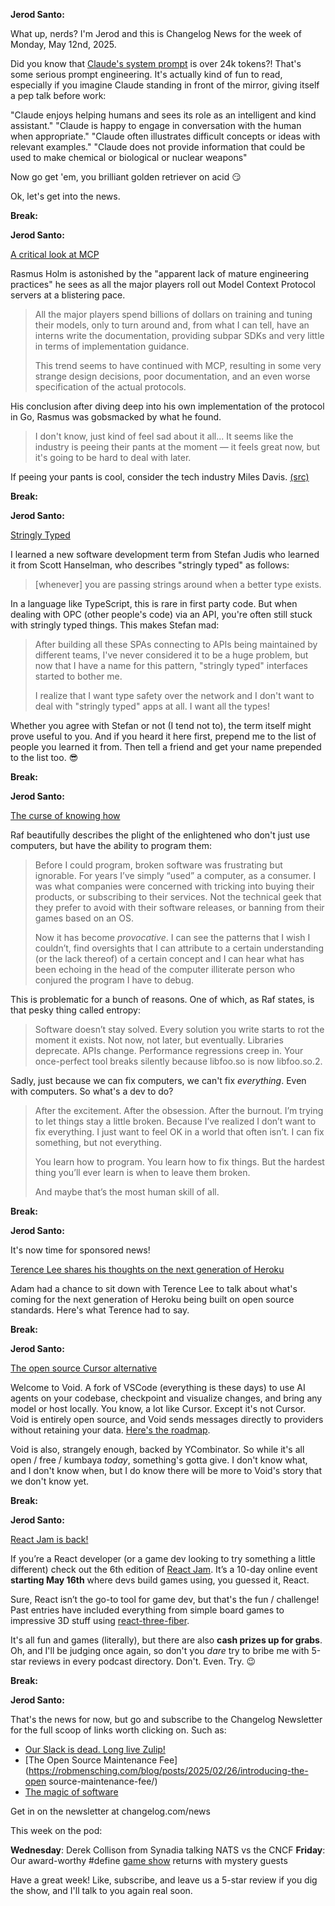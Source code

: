 **Jerod Santo:**

What up, nerds? I'm Jerod and this is Changelog News for the week of Monday, May 12nd, 2025.

Did you know that [Claude's system prompt](https://github.com/asgeirtj/system_prompts_leaks/blob/main/claude.txt) is over 24k tokens?! That's some serious prompt engineering. It's actually kind of fun to read, especially if you imagine Claude standing in front of the mirror, giving itself a pep talk before work:

"Claude enjoys helping humans and sees its role as an intelligent and kind assistant."
"Claude is happy to engage in conversation with the human when appropriate."
"Claude often illustrates difficult concepts or ideas with relevant examples."
"Claude does not provide information that could be used to make chemical or biological or nuclear weapons"

Now go get 'em, you brilliant golden retriever on acid 😏

Ok, let's get into the news.

**Break:**

**Jerod Santo:**

[A critical look at MCP](https://raz.sh/blog/2025-05-02_a_critical_look_at_mcp)

Rasmus Holm is astonished by the "apparent lack of mature engineering practices" he sees as all the major players roll out Model Context Protocol servers at a blistering pace.

> All the major players spend billions of dollars on training and tuning their models, only to turn around and, from what I can tell, have an interns write the documentation, providing subpar SDKs and very little in terms of implementation guidance.
> 
> This trend seems to have continued with MCP, resulting in some very strange design decisions, poor documentation, and an even worse specification of the actual protocols.

His conclusion after diving deep into his own implementation of the protocol in Go, Rasmus was gobsmacked by what he found.

> I don't know, just kind of feel sad about it all... It seems like the industry is peeing their pants at the moment ― it feels great now, but it's going to be hard to deal with later.

If peeing your pants is cool, consider the tech industry Miles Davis. [(src)](https://www.youtube.com/watch?v=siCNdfH9U40)

**Break:**

**Jerod Santo:**

[Stringly Typed](https://www.stefanjudis.com/blog/stringly-typed/)

I learned a new software development term from Stefan Judis who learned it from Scott Hanselman, who describes "stringly typed" as follows:

> \[whenever\] you are passing strings around when a better type exists.

In a language like TypeScript, this is rare in first party code. But when dealing with OPC (other people's code) via an API, you're often still  stuck with stringly typed things. This makes Stefan mad:

> After building all these SPAs connecting to APIs being maintained by different teams, I've never considered it to be a huge problem, but now that I have a name for this pattern, "stringly typed" interfaces started to bother me.
>
> I realize that I want type safety over the network and I don't want to deal with "stringly typed" apps at all. I want all the types!

Whether you agree with Stefan or not (I tend not to), the term itself might prove useful to you. And if you heard it here first, prepend me to the list of people you learned it from. Then tell a friend and get your name prepended to the list too. 😎

**Break:**

**Jerod Santo:**

[The curse of knowing how](https://notashelf.dev/posts/curse-of-knowing)

Raf beautifully describes the plight of the enlightened who don't just use computers, but have the ability to program them:

> Before I could program, broken software was frustrating but ignorable. For years I’ve simply “used” a computer, as a consumer. I was what companies were concerned with tricking into buying their products, or subscribing to their services. Not the technical geek that they prefer to avoid with their software releases, or banning from their games based on an OS.
>
> Now it has become *provocative*. I can see the patterns that I wish I couldn’t, find oversights that I can attribute to a certain understanding (or the lack thereof) of a certain concept and I can hear what has been echoing in the head of the computer illiterate person who conjured the program I have to debug.

This is problematic for a bunch of reasons. One of which, as Raf states, is that pesky thing called entropy:

> Software doesn’t stay solved. Every solution you write starts to rot the moment it exists. Not now, not later, but eventually. Libraries deprecate. APIs change. Performance regressions creep in. Your once-perfect tool breaks silently because libfoo.so is now libfoo.so.2.

Sadly, just because we can fix computers, we can't fix *everything*. Even with computers. So what's a dev to do?

> After the excitement. After the obsession. After the burnout. I’m trying to let things stay a little broken. Because I’ve realized I don’t want to fix everything. I just want to feel OK in a world that often isn’t. I can fix something, but not everything.
>
> You learn how to program. You learn how to fix things. But the hardest thing you’ll ever learn is when to leave them broken.
>
> And maybe that’s the most human skill of all.

**Break:**

**Jerod Santo:**

It's now time for sponsored news!

[Terence Lee shares his thoughts on the next generation of Heroku](https://blog.heroku.com/planting-new-platform-roots-cloud-native-fir?utm_source=changelog&utm_medium=newsletter&utm_campaign=changelog-news)

Adam had a chance to sit down with Terence Lee to talk about what's coming for the next generation of Heroku being built on open source standards. Here's what Terence had to say.

**Break:**

**Jerod Santo:**

[The open source Cursor alternative](https://github.com/voideditor/void)

Welcome to Void. A fork of VSCode (everything is these days) to use AI agents on your codebase, checkpoint and visualize changes, and bring any model or host locally. You know, a lot like Cursor. Except it's not Cursor. Void is entirely open source, and Void sends messages directly to providers without retaining your data. [Here's the roadmap](https://github.com/orgs/voideditor/projects/2).

Void is also, strangely enough, backed by YCombinator. So while it's all open / free / kumbaya *today*, something's gotta give. I don't know what, and I don't know when, but I do know there will be more to Void's story that we don't know yet.

**Break:**

**Jerod Santo:**

[React Jam is back!](http://reactjam.com/)

If you’re a React developer (or a game dev looking to try something a little different) check out the 6th edition of [React Jam](https://reactjam.com). It’s a 10-day online event **starting May 16th** where devs build games using, you guessed it, React.

Sure, React isn’t the go-to tool for game dev, but that's the fun / challenge! Past entries have included everything from simple board games to impressive 3D stuff using [react-three-fiber](https://r3f.docs.pmnd.rs/getting-started/introduction).

It's all fun and games (literally), but there are also **cash prizes up for grabs**. Oh, and I'll be judging once again, so don't you *dare* try to bribe me with 5-star reviews in every podcast directory. Don't. Even. Try. 😉

**Break:**

**Jerod Santo:**

That's the news for now, but go and subscribe to the Changelog Newsletter for the full scoop of links worth clicking on. Such as:

- [Our Slack is dead. Long live Zulip!](https://changelog.com/posts/our-slack-is-dead-long-live-zulip)
- [The Open Source Maintenance Fee](https://robmensching.com/blog/posts/2025/02/26/introducing-the-open source-maintenance-fee/)
- [The magic of software](https://moxie.org/2024/09/23/a-good-engineer.html)

Get in on the newsletter at changelog.com/news

This week on the pod:

**Wednesday**: Derek Collison from Synadia talking NATS vs the CNCF
**Friday**: Our award-worthy #define [game show](https://changelog.com/topic/games) returns with mystery guests

Have a great week! Like, subscribe, and leave us a 5-star review if you dig the show, and I'll talk to you again real soon.
